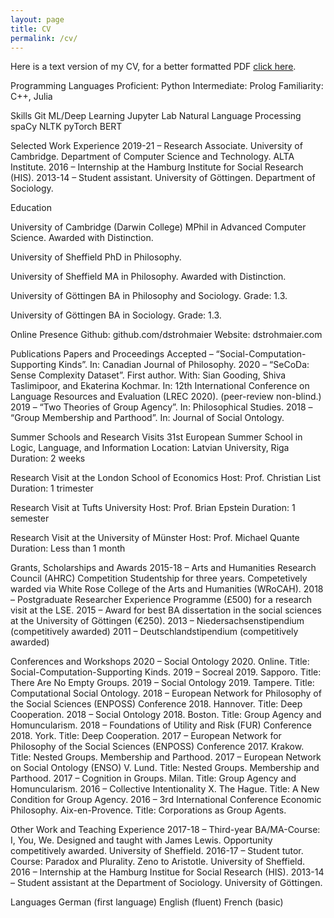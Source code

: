 ```yaml
---
layout: page
title: CV
permalink: /cv/
---
```



Here is a text version of my CV, for a better formatted PDF [click here](/assets/pdf/cv_strohmaier.pdf).

Programming Languages
Proficient: 	Python
Intermediate: 	Prolog
Familiarity: 	C++, Julia

Skills
Git 	ML/Deep Learning 	Jupyter Lab 	Natural Language Processing 	
spaCy 	NLTK 	pyTorch 	BERT 	

Selected Work Experience
2019-21 	– 	Research Associate. University of Cambridge. Department of Computer Science and Technology. ALTA Institute.
2016 	– 	Internship at the Hamburg Institute for Social Research (HIS).
2013-14 	– 	Student assistant. University of Göttingen. Department of Sociology.

Education

University of Cambridge (Darwin College)
MPhil in Advanced Computer Science. Awarded with Distinction.

University of Sheffield
PhD in Philosophy.

University of Sheffield
MA in Philosophy. Awarded with Distinction.

University of Göttingen
BA in Philosophy and Sociology. Grade: 1.3.

University of Göttingen
BA in Sociology. Grade: 1.3.

Online Presence
Github: 	github.com/dstrohmaier 	Website: 	dstrohmaier.com

Publications Papers and Proceedings
Accepted 	– 	“Social-Computation-Supporting Kinds”. In: Canadian Journal of Philosophy.
2020 	– 	“SeCoDa: Sense Complexity Dataset”. First author. With: Sian Gooding, Shiva Taslimipoor, and Ekaterina Kochmar. In: 12th International Conference on Language Resources and Evaluation (LREC 2020). (peer-review non-blind.)
2019 	– 	“Two Theories of Group Agency”. In: Philosophical Studies.
2018 	– 	“Group Membership and Parthood”. In: Journal of Social Ontology.

Summer Schools and Research Visits 31st European Summer School in Logic, Language, and Information
Location: Latvian University, Riga
Duration: 2 weeks

Research Visit at the London School of Economics
Host: Prof. Christian List
Duration: 1 trimester

Research Visit at Tufts University
Host: Prof. Brian Epstein
Duration: 1 semester

Research Visit at the University of Münster
Host: Prof. Michael Quante
Duration: Less than 1 month

Grants, Scholarships and Awards
2015-18 	– 	Arts and Humanities Research Council (AHRC) Competition Studentship for three years. Competetively warded via White Rose College of the Arts and Humanities (WRoCAH).
2018 	– 	Postgraduate Researcher Experience Programme (£500) for a research visit at the LSE.
2015 	– 	Award for best BA dissertation in the social sciences at the University of Göttingen (€250).
2013 	– 	Niedersachsenstipendium (competitively awarded)
2011 	– 	Deutschlandstipendium (competitively awarded)

Conferences and Workshops
2020 	– 	Social Ontology 2020. Online. Title: Social-Computation-Supporting Kinds.
2019 	– 	Socreal 2019. Sapporo. Title: There Are No Empty Groups.
2019 	– 	Social Ontology 2019. Tampere. Title: Computational Social Ontology.
2018 	– 	European Network for Philosophy of the Social Sciences (ENPOSS) Conference 2018. Hannover. Title: Deep Cooperation.
2018 	– 	Social Ontology 2018. Boston. Title: Group Agency and Homuncularism.
2018 	– 	Foundations of Utility and Risk (FUR) Conference 2018. York. Title: Deep Cooperation.
2017 	– 	European Network for Philosophy of the Social Sciences (ENPOSS) Conference 2017. Krakow. Title: Nested Groups. Membership and Parthood.
2017 	– 	European Network on Social Ontology (ENSO) V. Lund. Title: Nested Groups. Membership and Parthood.
2017 	– 	Cognition in Groups. Milan. Title: Group Agency and Homuncularism.
2016 	– 	Collective Intentionality X. The Hague. Title: A New Condition for Group Agency.
2016 	– 	3rd International Conference Economic Philosophy. Aix-en-Provence. Title: Corporations as Group Agents.

Other Work and Teaching Experience
2017-18 	– 	Third-year BA/MA-Course: I, You, We. Designed and taught with James Lewis. Opportunity competitively awarded. University of Sheffield.
2016-17 	– 	Student tutor. Course: Paradox and Plurality. Zeno to Aristotle. University of Sheffield.
2016 	– 	Internship at the Hamburg Institue for Social Research (HIS).
2013-14 	– 	Student assistant at the Department of Sociology. University of Göttingen.

Languages
German 	(first language)
English 	(fluent)
French 	(basic)
